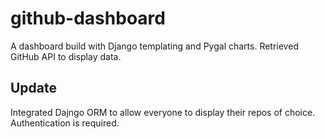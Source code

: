# github-dashboard
A dashboard build with Django templating and Pygal charts. Retrieved GitHub API to display data.

## Update
Integrated Dajngo ORM to allow everyone to display their repos of choice. Authentication is required.
